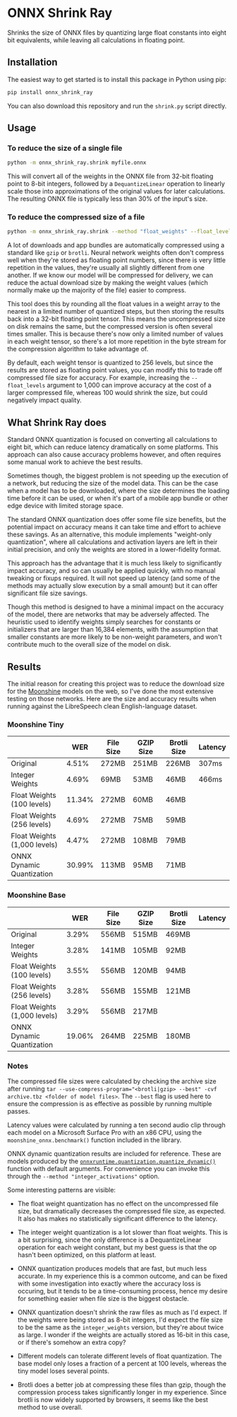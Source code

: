 # ONNX Shrink Ray

Shrinks the size of ONNX files by quantizing large float constants into eight bit equivalents, while leaving all calculations in floating point.

## Installation

The easiest way to get started is to install this package in Python using pip:

```bash
pip install onnx_shrink_ray
```

You can also download this repository and run the `shrink.py` script directly.

## Usage

### To reduce the size of a single file

```bash
python -m onnx_shrink_ray.shrink myfile.onnx
```

This will convert all of the weights in the ONNX file from 32-bit floating point to 8-bit integers, followed by a `DequantizeLinear` operation to linearly scale those into approximations of the original values for later calculations. The resulting ONNX file is typically less than 30% of the input's size.

### To reduce the compressed size of a file

```bash
python -m onnx_shrink_ray.shrink --method "float_weights" --float_levels 256 myfile.onnx
```

A lot of downloads and app bundles are automatically compressed using a standard like `gzip` or `brotli`. Neural network weights often don't compress well when they're stored as floating point numbers, since there is very little repetition in the values, they're usually all slightly different from one another. If we know our model will be compressed for delivery, we can reduce the actual download size by making the weight values (which normally make up the majority of the file) easier to compress. 

This tool does this by rounding all the float values in a weight array to the nearest in a limited number of quantized steps, but then storing the results back into a 32-bit floating point tensor. This means the uncompressed size on disk remains the same, but the compressed version is often several times smaller. This is because there's now only a limited number of values in each weight tensor, so there's a lot more repetition in the byte stream for the compression algorithm to take advantage of.

By default, each weight tensor is quantized to 256 levels, but since the results are stored as floating point values, you can modify this to trade off compressed file size for accuracy. For example, increasing the `--float_levels` argument to 1,000 can improve accuracy at the cost of a larger compressed file, whereas 100 would shrink the size, but could negatively impact quality.

## What Shrink Ray does

Standard ONNX quantization is focused on converting all calculations to eight bit, which can reduce latency dramatically on some platforms. This approach can also cause accuracy problems however, and often requires some manual work to achieve the best results.

Sometimes though, the biggest problem is not speeding up the execution of a network, but reducing the size of the model data. This can be the case when a model has to be downloaded, where the size determines the loading time before it can be used, or when it's part of a mobile app bundle or other edge device with limited storage space.

The standard ONNX quantization does offer some file size benefits, but the potential impact on accuracy means it can take time and effort to achieve these savings. As an alternative, this module implements "weight-only quantization", where all calculations and activation layers are left in their initial precision, and only the weights are stored in a lower-fidelity format.

This approach has the advantage that it is much less likely to significantly impact accuracy, and so can usually be applied quickly, with no manual tweaking or fixups required. It will not speed up latency (and some of the methods may actually slow execution by a small amount) but it can offer significant file size savings.

Though this method is designed to have a minimal impact on the accuracy of the model, there are networks that may be adversely affected. The heuristic used to identify weights simply searches for constants or initializers that are larger than 16,384 elements, with the assumption that smaller constants are more likely to be non-weight parameters, and won't contribute much to the overall size of the model on disk.

## Results

The initial reason for creating this project was to reduce the download size for the [Moonshine](https://github.com/usefulsensors/moonshine) models on the web, so I've done the most extensive testing on those networks. Here are the size and accuracy results when running against the LibreSpeech clean English-language dataset.

### Moonshine Tiny

|                              | WER    | File Size | GZIP Size | Brotli Size | Latency |
|------------------------------|--------|-----------|-----------|-------------|---------|
| Original                     | 4.51%  | 272MB	    | 251MB	    | 226MB       | 307ms   |
| Integer Weights              | 4.69%  | 69MB	    | 53MB	    | 46MB        | 466ms   |
| Float Weights (100 levels)   | 11.34% | 272MB	    | 60MB	    | 46MB        |         |
| Float Weights (256 levels)   | 4.69%  | 272MB	    | 75MB	    | 59MB        |         |
| Float Weights (1,000 levels) | 4.47%  | 272MB     | 108MB	    | 79MB        |         |
| ONNX Dynamic Quantization	   | 30.99% | 113MB	    | 95MB	    | 71MB        |         |

### Moonshine Base

|                              | WER    | File Size | GZIP Size | Brotli Size | Latency |
|------------------------------|--------|-----------|-----------|-------------|---------|
| Original                     | 3.29%  | 556MB	    | 515MB	    | 469MB       |         |
| Integer Weights              | 3.28%  | 141MB	    | 105MB	    | 92MB        |         |
| Float Weights (100 levels)   | 3.55%  | 556MB	    | 120MB	    | 94MB        |         |
| Float Weights (256 levels)   | 3.28%  | 556MB	    | 155MB	    | 121MB       |         |
| Float Weights (1,000 levels) | 3.29%  | 556MB     | 217MB		|             |         |
| ONNX Dynamic Quantization	   | 19.06% | 264MB	    | 225MB	    | 180MB       |         |

### Notes

The compressed file sizes were calculated by checking the archive size after running `tar --use-compress-program="<brotli|gzip> --best" -cvf archive.tbz <folder of model files>`. The `--best` flag is used here to ensure the compression is as effective as possible by running multiple passes.

Latency values were calculated by running a ten second audio clip through each model on a Microsoft Surface Pro with an x86 CPU, using the `moonshine_onnx.benchmark()` function included in the library.

ONNX dynamic quantization results are included for reference. These are models produced by the [`onnxruntime.quantization.quantize_dynamic()`](https://iot-robotics.github.io/ONNXRuntime/docs/performance/quantization.html#quantization-api) function with default arguments. For convenience you can invoke this through the `--method "integer_activations"` option.

Some interesting patterns are visible:

 - The float weight quantization has no effect on the uncompressed file size, but dramatically decreases the compressed file size, as expected. It also has makes no statistically significant difference to the latency.

 - The integer weight quantization is a lot slower than float weights. This is a bit surprising, since the only difference is a DequantizeLinear operation for each weight constant, but my best guess is that the op hasn't been optimized, on this platform at least.

 - ONNX quantization produces models that are fast, but much less accurate. In my experience this is a common outcome, and can be fixed with some investigation into exactly where the accuracy loss is occuring, but it tends to be a time-consuming process, hence my desire for something easier when file size is the biggest obstacle.

 - ONNX quantization doesn't shrink the raw files as much as I'd expect. If the weights were being stored as 8-bit integers, I'd expect the file size to be the same as the `integer_weights` version, but they're about twice as large. I wonder if the weights are actually stored as 16-bit in this case, or if there's somehow an extra copy?

 - Different models can tolerate different levels of float quantization. The base model only loses a fraction of a percent at 100 levels, whereas the tiny model loses several points.

 - Brotli does a better job at compressing these files than gzip, though the compression process takes significantly longer in my experience. Since brotli is now widely supported by browsers, it seems like the best method to use overall.